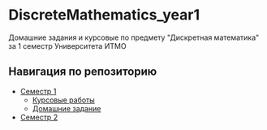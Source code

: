 # DiscreteMathematics_year1
Домашние задания и курсовые по предмету "Дискретная математика" за 1 семестр Университета ИТМО

## Навигация по репозиторию
- [Семестр 1](Semester1/Coursework)
  - [Курсовые работы](Semester1/Coursework)
  - [Домашние задание](Semester1/Coursework)
- [Семестр 2](Semester1/Homework)
